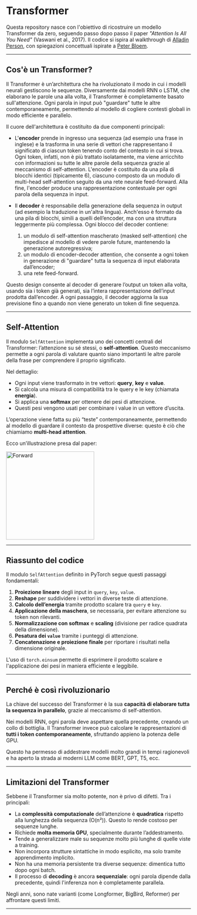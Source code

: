 
# Transformer

Questa repository nasce con l'obiettivo di ricostruire un modello Transformer da zero, seguendo passo dopo passo il  paper _"Attention Is All You Need"_ (Vaswani et al., 2017). Il codice si ispira al walkthrough di [Alladin Person](https://www.youtube.com/watch?v=U0s0f995w14), con spiegazioni concettuali ispirate a [Peter Bloem](https://peterbloem.nl/blog/transformers).

---

## Cos'è un Transformer?

Il Transformer è un’architettura che ha rivoluzionato il modo in cui i modelli neurali gestiscono le sequenze. Diversamente dai modelli RNN o LSTM, che elaborano le parole una alla volta, il Transformer è completamente basato sull'attenzione. Ogni parola in input può "guardare" tutte le altre contemporaneamente, permettendo al modello di cogliere contesti globali in modo efficiente e parallelo.

Il cuore dell'architettura è costituito da due componenti principali:

- L'**encoder** prende in ingresso una sequenza (ad esempio una frase in inglese) e la trasforma in una serie di vettori che rappresentano il significato di ciascun token tenendo conto del contesto in cui si trova. Ogni token, infatti, non è più trattato isolatamente, ma viene arricchito con informazioni su tutte le altre parole della sequenza grazie al meccanismo di self-attention. L'encoder è costituito da una pila di blocchi identici (tipicamente 6), ciascuno composto da un modulo di multi-head self-attention seguito da una rete neurale feed-forward. Alla fine, l'encoder produce una rappresentazione contestuale per ogni parola della sequenza in input.

- Il **decoder** è responsabile della generazione della sequenza in output (ad esempio la traduzione in un'altra lingua). Anch'esso è formato da una pila di blocchi, simili a quelli dell’encoder, ma con una struttura leggermente più complessa. Ogni blocco del decoder contiene:
  1. un modulo di self-attention mascherato (masked self-attention) che impedisce al modello di vedere parole future, mantenendo la generazione autoregressiva;
  2. un modulo di encoder-decoder attention, che consente a ogni token in generazione di "guardare" tutta la sequenza di input elaborata dall’encoder;
  3. una rete feed-forward.

Questo design consente al decoder di generare l’output un token alla volta, usando sia i token già generati, sia l’intera rappresentazione dell’input prodotta dall’encoder. A ogni passaggio, il decoder aggiorna la sua previsione fino a quando non viene generato un token di fine sequenza.

---

## Self-Attention

Il modulo `SelfAttention` implementa uno dei concetti centrali del Transformer: l’attenzione su sé stessi, o **self-attention**. Questo meccanismo permette a ogni parola di valutare quanto siano importanti le altre parole della frase per comprendere il proprio significato.

Nel dettaglio:
- Ogni input viene trasformato in tre vettori: **query**, **key** e **value**.
- Si calcola una misura di compatibilità tra le query e le key (chiamata **energia**).
- Si applica una **softmax** per ottenere dei pesi di attenzione.
- Questi pesi vengono usati per combinare i value in un vettore d’uscita.

L’operazione viene fatta su più “teste” contemporaneamente, permettendo al modello di guardare il contesto da prospettive diverse: questo è ciò che chiamiamo **multi-head attention**.

Ecco un’illustrazione presa dal paper:

<img width="240" alt="Forward" src="https://github.com/user-attachments/assets/ab4c00a0-b2f3-45b1-9302-f40064e44d34" />


---

## Riassunto del codice

Il modulo `SelfAttention` definito in PyTorch segue questi passaggi fondamentali:

1. **Proiezione lineare** degli input in `query`, `key`, `value`.
2. **Reshape** per suddividere i vettori in diverse teste di attenzione.
3. **Calcolo dell’energia** tramite prodotto scalare tra `query` e `key`.
4. **Applicazione della maschera**, se necessaria, per evitare attenzione su token non rilevanti.
5. **Normalizzazione con softmax** e **scaling** (divisione per radice quadrata della dimensione).
6. **Pesatura dei `value`** tramite i punteggi di attenzione.
7. **Concatenazione e proiezione finale** per riportare i risultati nella dimensione originale.

L'uso di `torch.einsum` permette di esprimere il prodotto scalare e l'applicazione dei pesi in maniera efficiente e leggibile.

---


## Perché è così rivoluzionario

La chiave del successo del Transformer è la sua **capacità di elaborare tutta la sequenza in parallelo**, grazie al meccanismo di self-attention.

Nei modelli RNN, ogni parola deve aspettare quella precedente, creando un collo di bottiglia. Il Transformer invece può calcolare le rappresentazioni di **tutti i token contemporaneamente**, sfruttando appieno la potenza delle GPU.

Questo ha permesso di addestrare modelli molto grandi in tempi ragionevoli e ha aperto la strada ai moderni LLM come BERT, GPT, T5, ecc.

---

## Limitazioni del Transformer

Sebbene il Transformer sia molto potente, non è privo di difetti. Tra i principali:

- La **complessità computazionale** dell’attenzione è **quadratica** rispetto alla lunghezza della sequenza (O(n²)). Questo lo rende costoso per sequenze lunghe.
- Richiede **molta memoria GPU**, specialmente durante l’addestramento.
- Tende a generalizzare male su sequenze molto più lunghe di quelle viste a training.
- Non incorpora strutture sintattiche in modo esplicito, ma solo tramite apprendimento implicito.
- Non ha una memoria persistente tra diverse sequenze: dimentica tutto dopo ogni batch.
- Il processo di **decoding** è ancora **sequenziale**: ogni parola dipende dalla precedente, quindi l'inferenza non è completamente parallela.

Negli anni, sono nate varianti (come Longformer, BigBird, Reformer) per affrontare questi limiti.

---
